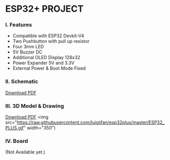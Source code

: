 # ESP32+ PROJECT

### I. Features
- Compatible with ESP32 Devkit-V4
- Two Pushbutton with pull up resistor
- Four 3mm LED
- 5V Buzzer DC
- Additional OLED Display 128x32
- Power Expander 5V and 3.3V
- External Power & Boot Mode Fixed

### II. Schematic
[Download PDF](https://github.com/user-attachments/files/19268394/esp32_plus.pdf)

### III. 3D Model & Drawing
[Download PDF](https://github.com/user-attachments/files/19269716/ESP32_PLUS_DRAWING.pdf)
<img src="https://raw.githubusercontent.com/luigiifan/esp32plus/master/ESP32_PLUS.gif" width="350")

### IV. Board
(Not Available yet.)
